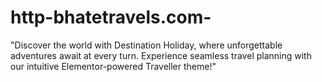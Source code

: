 # http-bhatetravels.com-
"Discover the world with Destination Holiday, where unforgettable adventures await at every turn. Experience seamless travel planning with our intuitive Elementor-powered Traveller theme!"
